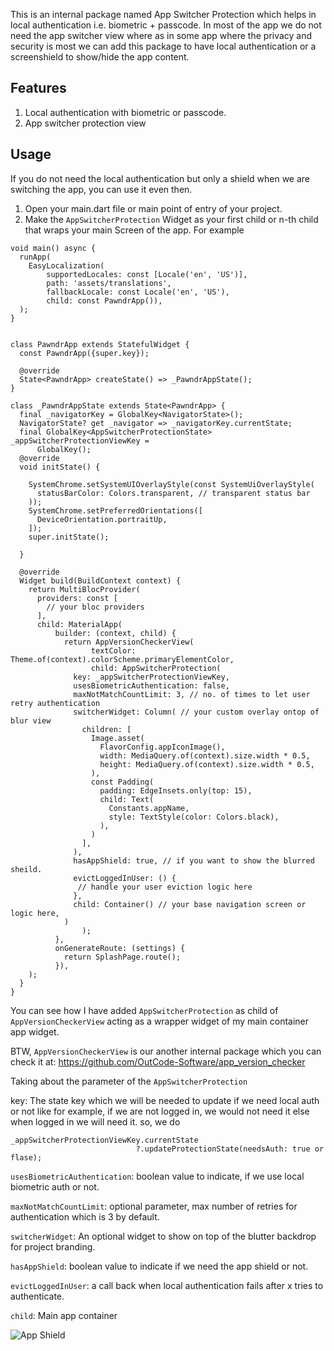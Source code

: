<!--
This README describes the package. If you publish this package to pub.dev,
this README's contents appear on the landing page for your package.

For information about how to write a good package README, see the guide for
[writing package pages](https://dart.dev/guides/libraries/writing-package-pages).

For general information about developing packages, see the Dart guide for
[creating packages](https://dart.dev/guides/libraries/create-library-packages)
and the Flutter guide for
[developing packages and plugins](https://flutter.dev/developing-packages).
-->

This is an internal package named App Switcher Protection which helps in local authentication i.e. biometric + passcode. In most of the app we do not need the app switcher view where as in some app where the privacy and security is most we can add this package to have local authentication or a screenshield to show/hide the app content.

## Features

1. Local authentication with biometric or passcode.
2. App switcher protection view

## Usage
If you do not need the local authentication but only a shield when we are switching the app, you can use it even then.

1. Open your main.dart file or main point of entry of your project.
2. Make the `AppSwitcherProtection` Widget as your first child or n-th child that wraps your main Screen of the app. For example

```
void main() async {
  runApp(
    EasyLocalization(
        supportedLocales: const [Locale('en', 'US')],
        path: 'assets/translations',
        fallbackLocale: const Locale('en', 'US'),
        child: const PawndrApp()),
  );
}


class PawndrApp extends StatefulWidget {
  const PawndrApp({super.key});

  @override
  State<PawndrApp> createState() => _PawndrAppState();
}

class _PawndrAppState extends State<PawndrApp> {
  final _navigatorKey = GlobalKey<NavigatorState>();
  NavigatorState? get _navigator => _navigatorKey.currentState;
  final GlobalKey<AppSwitcherProtectionState> _appSwitcherProtectionViewKey =
      GlobalKey();
  @override
  void initState() {
    
    SystemChrome.setSystemUIOverlayStyle(const SystemUiOverlayStyle(
      statusBarColor: Colors.transparent, // transparent status bar
    ));
    SystemChrome.setPreferredOrientations([
      DeviceOrientation.portraitUp,
    ]);
    super.initState();

  }

  @override
  Widget build(BuildContext context) {
    return MultiBlocProvider(
      providers: const [
        // your bloc providers
      ],
      child: MaterialApp(
          builder: (context, child) {
            return AppVersionCheckerView(
                  textColor: Theme.of(context).colorScheme.primaryElementColor,
                  child: AppSwitcherProtection(
              key: _appSwitcherProtectionViewKey,
              usesBiometricAuthentication: false,
              maxNotMatchCountLimit: 3, // no. of times to let user retry authentication
              switcherWidget: Column( // your custom overlay ontop of blur view
                children: [
                  Image.asset(
                    FlavorConfig.appIconImage(),
                    width: MediaQuery.of(context).size.width * 0.5,
                    height: MediaQuery.of(context).size.width * 0.5,
                  ),
                  const Padding(
                    padding: EdgeInsets.only(top: 15),
                    child: Text(
                      Constants.appName,
                      style: TextStyle(color: Colors.black),
                    ),
                  )
                ],
              ),
              hasAppShield: true, // if you want to show the blurred sheild.
              evictLoggedInUser: () {
               // handle your user eviction logic here
              },
              child: Container() // your base navigation screen or logic here,
            )
                );
          },
          onGenerateRoute: (settings) {
            return SplashPage.route();
          }),
    );
  }
}
````

You can see how I have added `AppSwitcherProtection` as child of `AppVersionCheckerView` acting as a wrapper widget of my main container app widget.

BTW, `AppVersionCheckerView` is our another internal package which you can check it at:
https://github.com/OutCode-Software/app_version_checker

Taking about the parameter of the `AppSwitcherProtection`

key: The state key which we will be needed to update if we need local auth or not like for example, if we are not logged in, we would not need it else when logged in we will need it.
so, we do
```
_appSwitcherProtectionViewKey.currentState
                            ?.updateProtectionState(needsAuth: true or flase);
```
`usesBiometricAuthentication`: boolean value to indicate, if we use local biometric auth or not.

`maxNotMatchCountLimit`: optional parameter, max number of retries for authentication which is 3 by default.

`switcherWidget`: An optional widget to show on top of the blutter backdrop for project branding.

`hasAppShield`: boolean value to indicate if we need the app shield or not.

`evictLoggedInUser`: a call back when local authentication fails after x tries to authenticate.

`child`: Main app container

   
![App Shield](appShield.png)
